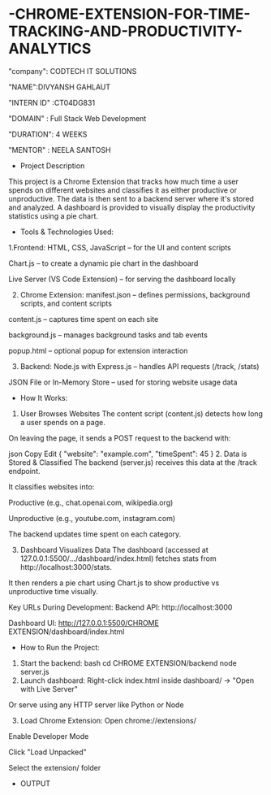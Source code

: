 # -CHROME-EXTENSION-FOR-TIME-TRACKING-AND-PRODUCTIVITY-ANALYTICS

"company": CODTECH IT SOLUTIONS

"NAME":DIVYANSH GAHLAUT

"INTERN ID" :CT04DG831

"DOMAIN" : Full Stack Web Development

"DURATION": 4 WEEKS

"MENTOR" : NEELA SANTOSH

* Project Description

This project is a Chrome Extension that tracks how much time a user spends on different websites and classifies it as either productive or unproductive. The data is then sent to a backend server where it's stored and analyzed. A dashboard is provided to visually display the productivity statistics using a pie chart.

* Tools & Technologies Used:

1.Frontend:
HTML, CSS, JavaScript – for the UI and content scripts

Chart.js – to create a dynamic pie chart in the dashboard

Live Server (VS Code Extension) – for serving the dashboard locally

2. Chrome Extension:
manifest.json – defines permissions, background scripts, and content scripts

content.js – captures time spent on each site

background.js – manages background tasks and tab events

popup.html – optional popup for extension interaction

3. Backend:
Node.js with Express.js – handles API requests (/track, /stats)

JSON File or In-Memory Store – used for storing website usage data

* How It Works:

1. User Browses Websites
The content script (content.js) detects how long a user spends on a page.

On leaving the page, it sends a POST request to the backend with:

json
Copy
Edit
{
  "website": "example.com",
  "timeSpent": 45
}
2. Data is Stored & Classified
The backend (server.js) receives this data at the /track endpoint.

It classifies websites into:

 Productive (e.g., chat.openai.com, wikipedia.org)

 Unproductive (e.g., youtube.com, instagram.com)

The backend updates time spent on each category.

 3. Dashboard Visualizes Data
The dashboard (accessed at 127.0.0.1:5500/.../dashboard/index.html) fetches stats from http://localhost:3000/stats.

It then renders a pie chart using Chart.js to show productive vs unproductive time visually.

 Key URLs During Development:
Backend API: http://localhost:3000

Dashboard UI: http://127.0.0.1:5500/CHROME EXTENSION/dashboard/index.html

* How to Run the Project:

1. Start the backend:
bash
cd CHROME EXTENSION/backend
node server.js
2. Launch dashboard:
Right-click index.html inside dashboard/ → "Open with Live Server"

Or serve using any HTTP server like Python or Node

3. Load Chrome Extension:
Open chrome://extensions/

Enable Developer Mode

Click "Load Unpacked"

Select the extension/ folder

* OUTPUT




